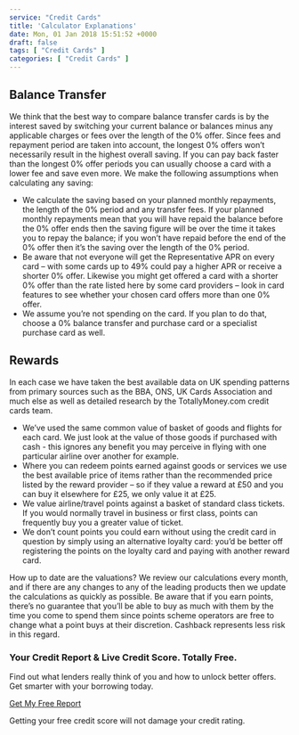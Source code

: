 ```yaml
---
service: "Credit Cards"
title: 'Calculator Explanations'
date: Mon, 01 Jan 2018 15:51:52 +0000
draft: false
tags: [ "Credit Cards" ]
categories: [ "Credit Cards" ]
---
```


Balance Transfer
----------------

We think that the best way to compare balance transfer cards is by the interest saved by switching your current balance or balances minus any applicable charges or fees over the length of the 0% offer. Since fees and repayment period are taken into account, the longest 0% offers won’t necessarily result in the highest overall saving. If you can pay back faster than the longest 0% offer periods you can usually choose a card with a lower fee and save even more. We make the following assumptions when calculating any saving:

*   We calculate the saving based on your planned monthly repayments, the length of the 0% period and any transfer fees. If your planned monthly repayments mean that you will have repaid the balance before the 0% offer ends then the saving figure will be over the time it takes you to repay the balance; if you won’t have repaid before the end of the 0% offer then it’s the saving over the length of the 0% period.
*   Be aware that not everyone will get the Representative APR on every card – with some cards up to 49% could pay a higher APR or receive a shorter 0% offer. Likewise you might get offered a card with a shorter 0% offer than the rate listed here by some card providers – look in card features to see whether your chosen card offers more than one 0% offer.
*   We assume you’re not spending on the card. If you plan to do that, choose a 0% balance transfer and purchase card or a specialist purchase card as well.

Rewards
-------

In each case we have taken the best available data on UK spending patterns from primary sources such as the BBA, ONS, UK Cards Association and much else as well as detailed research by the TotallyMoney.com credit cards team.

*   We’ve used the same common value of basket of goods and flights for each card. We just look at the value of those goods if purchased with cash - this ignores any benefit you may perceive in flying with one particular airline over another for example.
*   Where you can redeem points earned against goods or services we use the best available price of items rather than the recommended price listed by the reward provider – so if they value a reward at £50 and you can buy it elsewhere for £25, we only value it at £25.
*   We value airline/travel points against a basket of standard class tickets. If you would normally travel in business or first class, points can frequently buy you a greater value of ticket.
*   We don’t count points you could earn without using the credit card in question by simply using an alternative loyalty card: you’d be better off registering the points on the loyalty card and paying with another reward card.

How up to date are the valuations? We review our calculations every month, and if there are any changes to any of the leading products then we update the calculations as quickly as possible. Be aware that if you earn points, there’s no guarantee that you’ll be able to buy as much with them by the time you come to spend them since points scheme operators are free to change what a point buys at their discretion. Cashback represents less risk in this regard.


### Your Credit Report & Live Credit Score. Totally Free.

Find out what lenders really think of you and how to unlock better offers. Get smarter with your borrowing today.

[Get My Free Report](https://www.totallymoney.com/free-credit-report/)

Getting your free credit score will not damage your credit rating.
